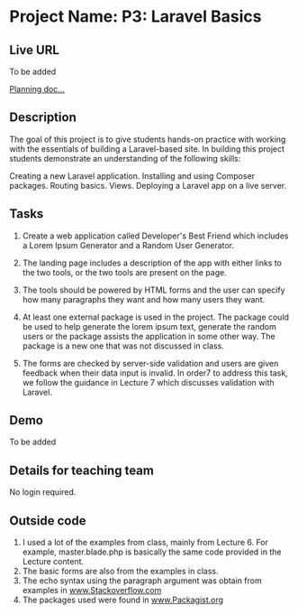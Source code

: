 # Project Name: P3: Laravel Basics

## Live URL
To be added


[Planning doc...](https://docs.google.com/document/d/moretext...)

## Description
The goal of this project is to give students hands-on practice with working with the essentials of building a Laravel-based site. In building this project students demonstrate an understanding of the following skills:

Creating a new Laravel application.
Installing and using Composer packages.
Routing basics.
Views.
Deploying a Laravel app on a live server.

## Tasks
1) Create a web application called Developer's Best Friend which includes a Lorem Ipsum Generator and a Random User Generator.

2) The landing page includes a description of the app with either links to the two tools, or the two tools are present on the page.

3) The tools should be powered by HTML forms and the user can specify how many paragraphs they want and how many users they want.

4) At least one external package is used in the project.  The package could be used to help generate the lorem ipsum text, generate the random users or the package assists the application in some other way.  The package is a new one that was not discussed in class.

5) The forms are checked by server-side validation and users are given feedback when their data input is invalid. In order7 to address this task, we follow the guidance in Lecture 7 which discusses validation with Laravel.

## Demo
To be added

## Details for teaching team
No login required.

## Outside code

1) I used a lot of the examples from class, mainly from Lecture 6. For example, master.blade.php is basically the same code provided in the Lecture content.
2) The basic forms are also from the examples in class. 
3) The echo syntax using the paragraph argument was obtain from examples in www.Stackoverflow.com
4) The packages used  were found in www.Packagist.org
